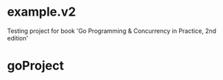 # example.v2
Testing project for book 'Go Programming &amp; Concurrency in Practice, 2nd edition' 
# goProject
